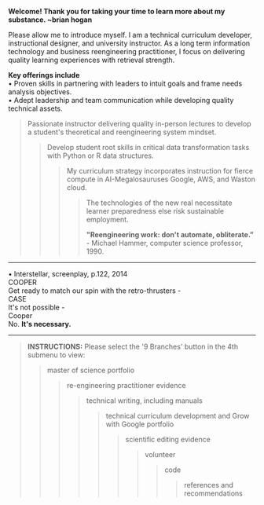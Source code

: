 **Welcome! Thank you for taking your time to learn more about my substance. ~brian hogan**  

Please allow me to introduce myself. I am a technical curriculum developer, instructional designer, and university instructor. As a long term information technology and business reengineering practitioner, I focus on delivering quality learning experiences with retrieval strength.

**Key offerings include**  
• Proven skills in partnering with leaders to intuit goals and frame needs analysis objectives.  
• Adept leadership and team communication while developing quality technical assets.  
> Passionate instructor delivering quality in-person lectures to develop a student's theoretical and reengineering system mindset.  
>> Develop student root skills in critical data transformation tasks with Python or R data structures.  
>>> My curriculum strategy incorporates instruction for fierce compute in AI-Megalosauruses Google, AWS, and Waston cloud.  
>>>> The technologies of the new real necessitate learner preparedness else risk sustainable employment.  
>>>> 
>>>> **"Reengineering work: don't automate, obliterate."** - Michael Hammer, computer science professor, 1990.  

---------
• Interstellar, screenplay, p.122, 2014  
COOPER  
Get ready to match our spin with the retro-thrusters -  
CASE  
It's not possible -  
Cooper  
No. **It's necessary.**  

---------
> **INSTRUCTIONS:** Please select the '9 Branches' button in the 4th submenu to view:  
>> master of science portfolio  
>>> re-engineering practitioner evidence  
>>>> technical writing, including manuals  
>>>>> technical curriculum development and Grow with Google portfolio  
>>>>>> scientific editing evidence  
>>>>>>> volunteer    
>>>>>>>> code  
>>>>>>>>> references and recommendations 
